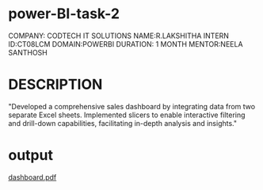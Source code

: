 # power-BI-task-2
COMPANY: CODTECH IT SOLUTIONS 
NAME:R.LAKSHITHA 
INTERN ID:CT08LCM 
DOMAIN:POWERBI 
DURATION: 1 MONTH 
MENTOR:NEELA SANTHOSH
# DESCRIPTION
"Developed a comprehensive sales dashboard by integrating data from two separate Excel sheets. Implemented slicers to enable interactive filtering and drill-down capabilities, facilitating in-depth analysis and insights."
# output 
[dashboard.pdf](https://github.com/user-attachments/files/18631883/dashboard.pdf)
